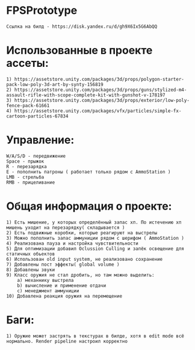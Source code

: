 # FPSPrototype
	Ссылка на билд - https://disk.yandex.ru/d/gh9X6Ix5G6AbQQ
 
# Использованные в проекте ассеты:
	1) https://assetstore.unity.com/packages/3d/props/polygon-starter-pack-low-poly-3d-art-by-synty-156819
	2) https://assetstore.unity.com/packages/3d/props/guns/stylized-m4-assault-rifle-with-scope-complete-kit-with-gunshot-v-178197
	3) https://assetstore.unity.com/packages/3d/props/exterior/low-poly-fence-pack-61661
	4) https://assetstore.unity.com/packages/vfx/particles/simple-fx-cartoon-particles-67834

# Управление:
	W/A/S/D - передвижение
	Space - прыжок
	R - перезарядка
	E - пополнить патроны ( работает только рядом с AmmoStation )
	LMB - стрельба
	RMB - прицеливание

# Общая информация о проекте:
	1) Есть мишение, у которых определённый запас хп. По истечению хп мишень уходит на перезарядку( складывается )
	2) Есть подвижные коробки, которые реагируют на выстрелы
	3) Можно пополнить запас аммуниции рядом с шерифом ( AmmoStation )
	4) Реализована пауза и настройка чувствительности
	5) Для оптимизации добавил Oclussion Culling и запёк освещение для статичных обьектов
	6) Использован old input system, не реализовано сохранение
	7) Добавлены пост эффекты( global volume )
	8) Добавлены звуки
	9) Класс оружия не стал дробить, но там можно выделить:
		a) механнику выстрела
		b) вычисление и применение отдачи
		c) менеджмент аммуниции
	10) Добавлена реакция оружия на перемещение

# Баги:
	1) Оружие может застрять в текстурах в билде, хотя в edit mode всё нормально. Render pipeline настроил корректно
